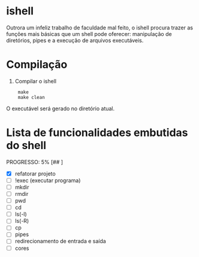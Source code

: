 ishell
======

Outrora um infeliz trabalho de faculdade mal feito, o ishell procura trazer as funções mais básicas que um shell pode oferecer: manipulação de diretórios, pipes e a execução de arquivos executáveis.

Compilação
==========

1. Compilar o ishell

        make
        make clean
        
O executável será gerado no diretório atual.

Lista de funcionalidades embutidas do shell
================

PROGRESSO: 5% [##                      ]

- [x] refatorar projeto
- [ ] !exec (executar programa)
- [ ] mkdir
- [ ] rmdir
- [ ] pwd
- [ ] cd
- [ ] ls(-l)
- [ ] ls(-R)
- [ ] cp
- [ ] pipes
- [ ] redirecionamento de entrada e saída
- [ ] cores

